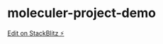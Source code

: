 # moleculer-project-demo

[Edit on StackBlitz ⚡️](https://stackblitz.com/edit/moleculer-project-demo)